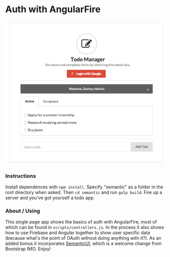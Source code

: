 # Auth with AngularFire

![Image of TODOMVC](AngularFire_screenshot.png)


### Instructions

Install dependences with `npm install`. Specify "semantic" as a folder in the root directory when asked. Then `cd semantic` and run `gulp build`. Fire up a server and you've got yourself a todo app.

### About / Using

This single page app shows the basics of auth with AngularFire, most of which can be found in `scripts/controllers.js`. In the process it also shows how to use Firebase and Angular together to show user specific data (because what's the point of OAuth without doing anything with it?). As an added bonus it incorporates [SemanticUI](http://semantic-ui.com/), which is a welcome change from Bootstrap IMO. Enjoy!
